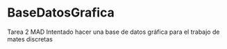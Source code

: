 # BaseDatosGrafica
Tarea 2 MAD
Intentado hacer una base de datos gráfica para el trabajo de mates discretas

